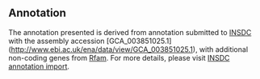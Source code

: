 
Annotation
----------

The annotation presented is derived from annotation submitted to
[INSDC](http://www.insdc.org) with the assembly accession [GCA\_003851025.1]
(http://www.ebi.ac.uk/ena/data/view/GCA_003851025.1),
with additional non-coding genes from
[Rfam](http://rfam.xfam.org/). For more details, please visit [INSDC
annotation import](http://ensemblgenomes.org/info/data/insdc_annotation).
